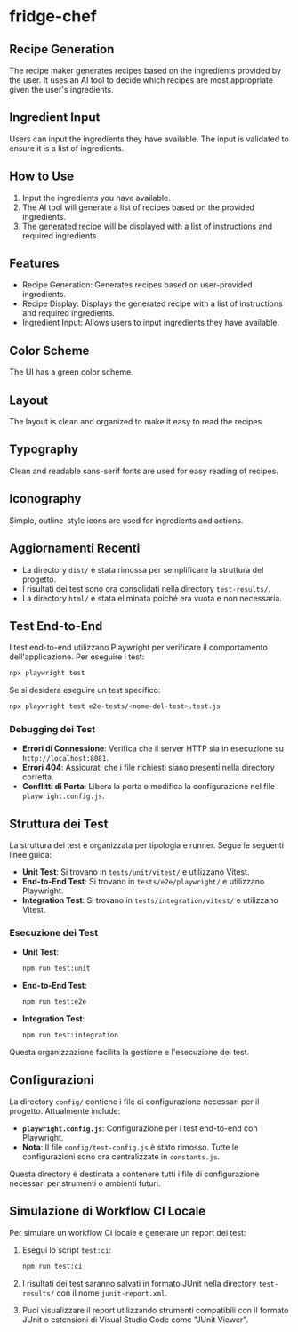 # fridge-chef

## Recipe Generation

The recipe maker generates recipes based on the ingredients provided by the user. It uses an AI tool to decide which recipes are most appropriate given the user's ingredients.

## Ingredient Input

Users can input the ingredients they have available. The input is validated to ensure it is a list of ingredients.

## How to Use

1. Input the ingredients you have available.
2. The AI tool will generate a list of recipes based on the provided ingredients.
3. The generated recipe will be displayed with a list of instructions and required ingredients.

## Features

- Recipe Generation: Generates recipes based on user-provided ingredients.
- Recipe Display: Displays the generated recipe with a list of instructions and required ingredients.
- Ingredient Input: Allows users to input ingredients they have available.

## Color Scheme

The UI has a green color scheme.

## Layout

The layout is clean and organized to make it easy to read the recipes.

## Typography

Clean and readable sans-serif fonts are used for easy reading of recipes.

## Iconography

Simple, outline-style icons are used for ingredients and actions.

## Aggiornamenti Recenti

- La directory `dist/` è stata rimossa per semplificare la struttura del progetto.
- I risultati dei test sono ora consolidati nella directory `test-results/`.
- La directory `html/` è stata eliminata poiché era vuota e non necessaria.

## Test End-to-End

I test end-to-end utilizzano Playwright per verificare il comportamento dell'applicazione. Per eseguire i test:

```bash
npx playwright test
```

Se si desidera eseguire un test specifico:

```bash
npx playwright test e2e-tests/<nome-del-test>.test.js
```

### Debugging dei Test

- **Errori di Connessione**: Verifica che il server HTTP sia in esecuzione su `http://localhost:8081`.
- **Errori 404**: Assicurati che i file richiesti siano presenti nella directory corretta.
- **Conflitti di Porta**: Libera la porta o modifica la configurazione nel file `playwright.config.js`.

## Struttura dei Test

La struttura dei test è organizzata per tipologia e runner. Segue le seguenti linee guida:

- **Unit Test**: Si trovano in `tests/unit/vitest/` e utilizzano Vitest.
- **End-to-End Test**: Si trovano in `tests/e2e/playwright/` e utilizzano Playwright.
- **Integration Test**: Si trovano in `tests/integration/vitest/` e utilizzano Vitest.

### Esecuzione dei Test

- **Unit Test**:
  ```bash
  npm run test:unit
  ```
- **End-to-End Test**:
  ```bash
  npm run test:e2e
  ```
- **Integration Test**:
  ```bash
  npm run test:integration
  ```

Questa organizzazione facilita la gestione e l'esecuzione dei test.

## Configurazioni

La directory `config/` contiene i file di configurazione necessari per il progetto. Attualmente include:

- **`playwright.config.js`**: Configurazione per i test end-to-end con Playwright.
- **Nota**: Il file `config/test-config.js` è stato rimosso. Tutte le configurazioni sono ora centralizzate in `constants.js`.

Questa directory è destinata a contenere tutti i file di configurazione necessari per strumenti o ambienti futuri.

## Simulazione di Workflow CI Locale

Per simulare un workflow CI locale e generare un report dei test:

1. Esegui lo script `test:ci`:
   ```bash
   npm run test:ci
   ```

2. I risultati dei test saranno salvati in formato JUnit nella directory `test-results/` con il nome `junit-report.xml`.

3. Puoi visualizzare il report utilizzando strumenti compatibili con il formato JUnit o estensioni di Visual Studio Code come "JUnit Viewer".

